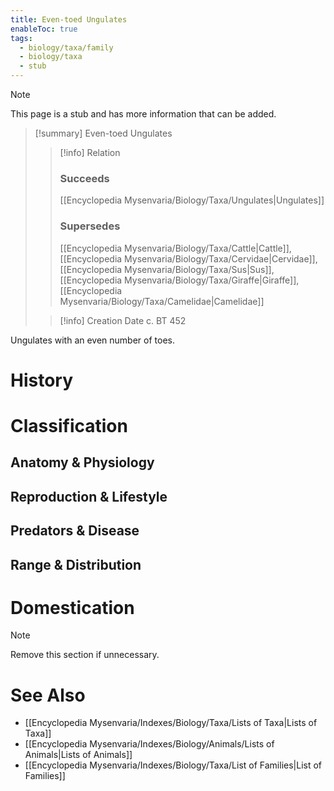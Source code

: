 ```yaml
---
title: Even-toed Ungulates
enableToc: true
tags:
  - biology/taxa/family
  - biology/taxa
  - stub
---
```


> [!note]
> This page is a stub and has more information that can be added.

> [!summary] Even-toed Ungulates
> > [!info] Relation
> > ### Succeeds
> > [[Encyclopedia Mysenvaria/Biology/Taxa/Ungulates|Ungulates]]
> > ### Supersedes
> > [[Encyclopedia Mysenvaria/Biology/Taxa/Cattle|Cattle]], [[Encyclopedia Mysenvaria/Biology/Taxa/Cervidae|Cervidae]], [[Encyclopedia Mysenvaria/Biology/Taxa/Sus|Sus]], [[Encyclopedia Mysenvaria/Biology/Taxa/Giraffe|Giraffe]], [[Encyclopedia Mysenvaria/Biology/Taxa/Camelidae|Camelidae]]
>
> > [!info] Creation Date
> > c. BT 452

Ungulates with an even number of toes.
# History

# Classification
## Anatomy & Physiology

## Reproduction & Lifestyle

## Predators & Disease

## Range & Distribution

# Domestication

> [!note]
> Remove this section if unnecessary.
# See Also
- [[Encyclopedia Mysenvaria/Indexes/Biology/Taxa/Lists of Taxa|Lists of Taxa]]
- [[Encyclopedia Mysenvaria/Indexes/Biology/Animals/Lists of Animals|Lists of Animals]]
- [[Encyclopedia Mysenvaria/Indexes/Biology/Taxa/List of Families|List of Families]]
